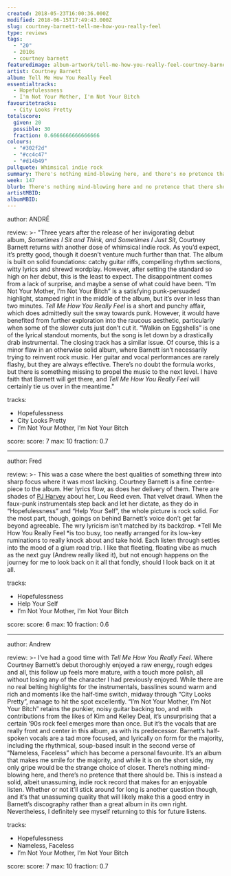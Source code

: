 ```yaml
---
created: 2018-05-23T16:00:36.000Z
modified: 2018-06-15T17:49:43.000Z
slug: courtney-barnett-tell-me-how-you-really-feel
type: reviews
tags:
  - "20"
  - 2010s
  - courtney barnett
featuredimage: album-artwork/tell-me-how-you-really-feel-courtney-barnett.jpg
artist: Courtney Barnett
album: Tell Me How You Really Feel
essentialtracks:
  - Hopefulessness
  - I'm Not Your Mother, I'm Not Your Bitch
favouritetracks:
  - City Looks Pretty
totalscore:
  given: 20
  possible: 30
  fraction: 0.6666666666666666
colours:
  - "#302f2d"
  - "#cc4c47"
  - "#d14b49"
pullquote: Whimsical indie rock
summary: There's nothing mind-blowing here, and there's no pretence that there should be. This is instead a solid, albeit unassuming, indie rock record that makes for an enjoyable listen.
week: 147
blurb: There's nothing mind-blowing here and no pretence that there should be. A solid, albeit unassuming, indie rock record that makes for an enjoyable listen.
artistMBID:
albumMBID:
---
```

author: ANDRÉ

review: >-
  "Three years after the release of her invigorating debut album, *Sometimes I Sit and Think, and Sometimes I Just Sit,* Courtney Barnett returns with another dose of whimsical indie rock. As you’d expect, it’s pretty good, though it doesn’t venture much further than that. The album is built on solid foundations: catchy guitar riffs, compelling rhythm sections, witty lyrics and shrewd wordplay. However, after setting the standard so high on her debut, this is the least to expect. The disappointment comes from a lack of surprise, and maybe a sense of what could have been. “I’m Not Your Mother, I’m Not Your Bitch” is a satisfying punk-persuaded highlight, stamped right in the middle of the album, but it’s over in less than two minutes. *Tell Me How You Really Feel* is a short and punchy affair, which does admittedly suit the sway towards punk. However, it would have benefited from further exploration into the raucous aesthetic, particularly when some of the slower cuts just don’t cut it. “Walkin on Eggshells” is one of the lyrical standout moments, but the song is let down by a drastically drab instrumental. The closing track has a similar issue. Of course, this is a minor flaw in an otherwise solid album, where Barnett isn’t necessarily trying to reinvent rock music. Her guitar and vocal performances are rarely flashy, but they are always effective. There’s no doubt the formula works, but there is something missing to propel the music to the next level. I have faith that Barnett will get there, and *Tell Me How You Really Feel* will certainly tie us over in the meantime."

tracks:
  - Hopefulessness
  - ­­City Looks Pretty
  - ­­I’m Not Your Mother, I’m Not Your Bitch

score:
  score: 7
  max: 10
  fraction: 0.7

---
author: Fred

review: >-
  This was a case where the best qualities of something threw into sharp focus where it was most lacking. Courtney Barnett is a fine centre-piece to the album. Her lyrics flow, as does her delivery of them. There are shades of [PJ Harvey](<reviews/pj-harvey-the-hope-six-demolition-project/>) about her, Lou Reed even. That velvet drawl. When the faux-punk instrumentals step back and let her dictate, as they do in “Hopefulessness” and “Help Your Self”, the whole picture is rock solid. For the most part, though, goings on behind Barnett’s voice don’t get far beyond agreeable. The wry lyricism isn’t matched by its backdrop. *Tell Me How You Really Feel *is too busy, too neatly arranged for its low-key ruminations to really knock about and take hold. Each listen through settles into the mood of a glum road trip. I like that fleeting, floating vibe as much as the next guy (Andrew really liked it), but not enough happens on the journey for me to look back on it all that fondly, should I look back on it at all.

tracks:
  - Hopefulessness
  - ­­Help Your Self
  - ­­I’m Not Your Mother, I’m Not Your Bitch

score:
  score: 6
  max: 10
  fraction: 0.6

---
author: Andrew

review: >-
  I’ve had a good time with *Tell Me How You Really Feel*. Where Courtney Barnett’s debut thoroughly enjoyed a raw energy, rough edges and all, this follow up feels more mature, with a touch more polish, all without losing any of the character I had previously enjoyed. While there are no real belting highlights for the instrumentals, basslines sound warm and rich and moments like the half-time switch, midway through “City Looks Pretty”, manage to hit the spot excellently. “I’m Not Your Mother, I’m Not Your Bitch” retains the punkier, noisy guitar backing too, and with contributions from the likes of Kim and Kelley Deal, it’s unsurprising that a certain ’90s rock feel emerges more than once. But it’s the vocals that are really front and center in this album, as with its predecessor. Barnett’s half-spoken vocals are a tad more focused, and lyrically on form for the majority, including the rhythmical, soup-based insult in the second verse of “Nameless, Faceless” which has become a personal favourite. It’s an album that makes me smile for the majority, and while it is on the short side, my only gripe would be the strange choice of closer. There’s nothing mind-blowing here, and there’s no pretence that there should be. This is instead a solid, albeit unassuming, indie rock record that makes for an enjoyable listen. Whether or not it’ll stick around for long is another question though, and it’s that unassuming quality that will likely make this a good entry in Barnett’s discography rather than a great album in its own right. Nevertheless, I definitely see myself returning to this for future listens.

tracks:
  - Hopefulessness
  - ­­Nameless, Faceless
  - ­­I’m Not Your Mother, I’m Not Your Bitch
  
score:
  score: 7
  max: 10
  fraction: 0.7
